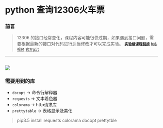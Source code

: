 # python 查询12306火车票
### 前言
>12306 的接口经常变化，课程内容可能很快过期，如果遇到接口问题，需要根据最新的接口对代码进行适当修改才可以完成实验。
[**`实验楼课程链接`**](https://www.shiyanlou.com/courses/623) [`b站视频`](https://www.bilibili.com/video/av12380578?from=search&seid=447551889627754451) [`官方git`](https://github.com/protream/tickets)
---
![](http://i1.bvimg.com/643282/949062d7aec8543e.jpg)
---

### 需要用到的库
- `docopt` -> 命令行解释器
- `requests` -> 文本着色器
- `colorama` -> http请求库
- `prettytable` -> 表格显示及美化
>pip3.5 install requests colorama docopt prettytble  
 
